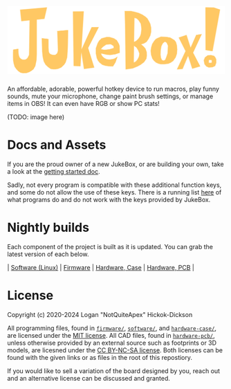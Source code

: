 # ![JukeBox!](./assets/textlogo.svg)
An affordable, adorable, powerful hotkey device to run macros, play funny sounds, mute your microphone, change paint brush settings, or manage items in OBS! It can even have RGB or show PC stats!

(TODO: image here)

# Docs and Assets
If you are the proud owner of a new JukeBox, or are building your own, take a look at the [getting started doc](docs/getting-started.md).

Sadly, not every program is compatible with these additional function keys, and some do not allow the use of these keys. There is a running list [here](docs/program-compatibility.md) of what programs do and do not work with the keys provided by JukeBox.

# Nightly builds
Each component of the project is built as it is updated. You can grab the latest version of each below.

| [Software (Linux)](https://nightly.link/FriendTeamInc/JukeBox/workflows/build-software.yaml/main/jb-software-linux.zip) | [Firmware](https://nightly.link/FriendTeamInc/JukeBox/workflows/build-firmware.yaml/main/jb-firmware.zip) | [Hardware, Case](https://nightly.link/FriendTeamInc/JukeBox/workflows/build-hardware-case.yaml/main/jb-hardware-case.zip) | [Hardware, PCB](https://nightly.link/FriendTeamInc/JukeBox/workflows/build-hardware-pcb.yaml/main/jb-hardware-pcb.zip) |

# License
Copyright (c) 2020-2024 Logan "NotQuiteApex" Hickok-Dickson

All programming files, found in [`firmware/`](firmware/), [`software/`](software/), and [`hardware-case/`](hardware-case), are licensed under the [MIT license](https://mit-license.org/). All CAD files, found in [`hardware-pcb/`](hardware-pcb/), unless otherwise provided by an external source such as footprints or 3D models, are licesned under the [CC BY-NC-SA license](https://creativecommons.org/licenses/by-nc-sa/4.0/). Both licenses can be found with the given links or as files in the root of this repostiory.

If you would like to sell a variation of the board designed by you, reach out and an alternative license can be discussed and granted.
